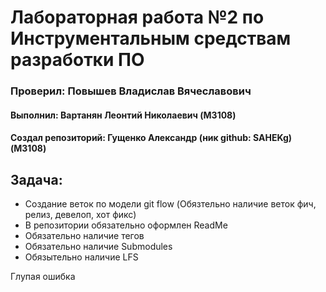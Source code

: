 # Лабораторная работа №2 по Инструментальным средствам разработки ПО

### Проверил: Повышев Владислав Вячеславович
#### Выполнил: Вартанян Леонтий Николаевич (M3108)
#### Создал репозиторий: Гущенко Александр (ник github: SAHEKg) (M3108)

## Задача:
* Создание веток по модели git flow (Обязтельно наличие веток фич, релиз, девелоп, хот фикс)
* В репозитории обязательно оформлен ReadMe
* Обязательно наличие тегов
* Обязательно наличие Submodules
* Обязытельно наличие LFS


Глупая ошибка